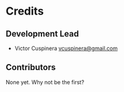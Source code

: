 # Credits


## Development Lead

* Victor Cuspinera <vcuspinera@gmail.com>

## Contributors

None yet. Why not be the first?
